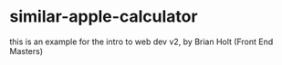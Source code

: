 # similar-apple-calculator
this is an example for the intro to web dev v2, by Brian Holt (Front End Masters)

